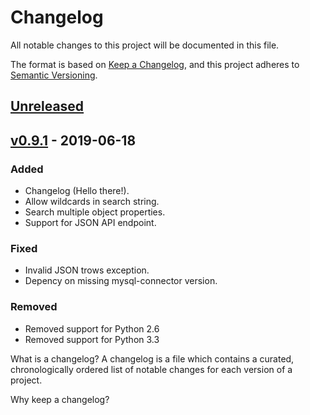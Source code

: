 # Changelog
All notable changes to this project will be documented in this file.

The format is based on [Keep a Changelog](https://keepachangelog.com/en/1.0.0/),
and this project adheres to [Semantic Versioning](https://semver.org/spec/v2.0.0.html).

## [Unreleased]

## [v0.9.1] - 2019-06-18
### Added
- Changelog (Hello there!). 
- Allow wildcards in search string.
- Search multiple object properties.
- Support for JSON API endpoint.

### Fixed
- Invalid JSON trows exception.
- Depency on missing mysql-connector version.

### Removed
- Removed support for Python 2.6
- Removed support for Python 3.3

[Unreleased]: https://github.com/hkraal/ssht/compare/v0.9.1...master
[v0.9.1]: https://github.com/hkraal/ssht/compare/v0.7.2a0...v0.9.1
What is a changelog?
A changelog is a file which contains a curated, chronologically ordered list of notable changes for each version of a project.

Why keep a changelog?
